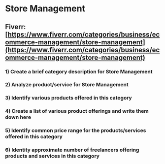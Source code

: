# Store Management
## Fiverr: [https://www.fiverr.com/categories/business/ecommerce-management/store-management](https://www.fiverr.com/categories/business/ecommerce-management/store-management)
### 1) Create a brief category description for Store Management
### 2) Analyze product/service for Store Management
### 3) Identify various products offered in this category
### 4) Create a list of various product offerings and write them down here
### 5) Identify common price range for the products/services offered in this category
### 6) Identity approximate number of freelancers offering products and services in this category
